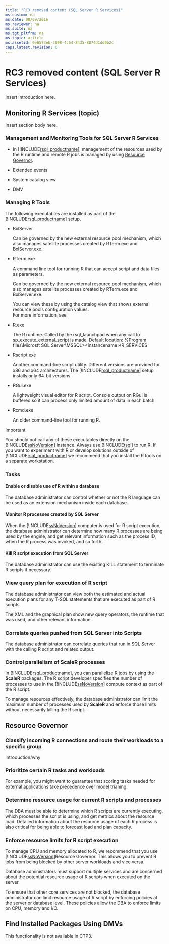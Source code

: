 ```yaml
---
title: "RC3 removed content (SQL Server R Services)"
ms.custom: na
ms.date: 08/09/2016
ms.reviewer: na
ms.suite: na
ms.tgt_pltfrm: na
ms.topic: article
ms.assetid: 0e6573eb-3098-4c54-8435-8074d1dd9b2c
caps.latest.revision: 6
---
```

# RC3 removed content (SQL Server R Services)
Insert introduction here.  
  
## Monitoring R Services (topic)  
 Insert section body here.  
  
### Management and Monitoring Tools for SQL Server R Services  
  
-   In [!INCLUDE[rsql_productname](../../Topics/TopicNameContainA/tokens/rsql_productname_md.md)], management of the resources used by the R runtime and remote R jobs is managed by using [Resource Governor](../../Topics/TopicNameNotContainA/Resource-Governor.md).  
  
-   Extended events  
  
-   System catalog view  
  
-   DMV  
  
### Managing R Tools  
 The following executables are installed as part of the [!INCLUDE[rsql_productname](../../Topics/TopicNameContainA/tokens/rsql_productname_md.md)] setup.  
  
-   BxlServer  
  
     Can be governed by the new external resource pool mechanism, which also manages satellite processes created by RTerm.exe and  BxlServer.exe.  
  
-   RTerm.exe  
  
     A command line tool for running R that can accept script and data files as parameters.  
  
     Can be governed by the new external resource pool mechanism, which also manages satellite processes created by RTerm.exe and  BxlServer.exe.  
  
     You can view these by using the catalog view that shows external resource pools configuration values.  
    For more information, see  
  
-   R.exe  
  
     The R runtime. Called by the rsql_launchpad when any call to sp_execute_external_script is made. Default location: %Program files\Microsft SQL Server\MSSQL><instancename\>\R_SERVICES  
  
-   Rscript.exe  
  
     Another command-line script utility. Different versions are provided for x86 and x64 architectures. The [!INCLUDE[rsql_productname](../../Topics/TopicNameContainA/tokens/rsql_productname_md.md)] setup installs only 64-bit versions.  
  
-   RGui.exe  
  
     A lightweight visual editor for R script. Console output on RGui is buffered so it can process only limited amount of data in each batch.  
  
-   Rcmd.exe  
  
     An older command-line tool for running R.  
  
> [!IMPORTANT]  
>  You should not call any of these executables directly on the [!INCLUDE[ssNoVersion](../../Topics/TopicNameContainA/tokens/ssNoVersion_md.md)] instance. Always use [!INCLUDE[tsql](../../Topics/TopicNameContainA/tokens/tsql_md.md)] to run R. If you want to experiment with R or develop solutions outside of [!INCLUDE[rsql_productname](../../Topics/TopicNameContainA/tokens/rsql_productname_md.md)] we recommend that you install the R tools on a separate workstation.  
  
### Tasks  
  
#### Enable or disable use of R within a database  
 The database administrator can control whether or not the R language can be used as an extension mechanism inside each database.  
  
#### Monitor R processes created by SQL Server  
 When the [!INCLUDE[ssNoVersion](../../Topics/TopicNameContainA/tokens/ssNoVersion_md.md)] computer is used for R script execution, the database administrator can determine how many R processes are being used by the engine, and get relevant information such as the process ID, when the R process was invoked, and so forth.  
  
#### Kill R script execution from SQL Server  
 The database administrator can use the existing KILL statement to terminate R scripts if necessary.  
  
### View query plan for execution of R script  
 The database administrator can view both the estimated and actual execution plans for any T-SQL statements that are executed as part of  R scripts.  
  
 The XML and the graphical plan show new query operators, the runtime that was used, and other relevant information.  
  
### Correlate queries pushed from SQL Server into Scripts  
 The database administrator can correlate queries that run in SQL Server with the calling R script and related output.  
  
### Control parallelism of ScaleR processes  
 In [!INCLUDE[rsql_productname](../../Topics/TopicNameContainA/tokens/rsql_productname_md.md)], you can parallelize R jobs by using the **ScaleR** packages. The R script developer specifies the number of processes to use in the [!INCLUDE[ssNoVersion](../../Topics/TopicNameContainA/tokens/ssNoVersion_md.md)] compute context as part of the R script.  
  
 To manage resources effectively, the database administrator can limit the maximum number of processes used by **ScaleR** and enforce those limits without necessarily killing the R script.  
  
## Resource Governor  
  
### Classify incoming R connections and route their workloads to a specific group  
 introduction/why  
  
### Prioritize certain R tasks and workloads  
 For example, you might want to guarantee that scoring tasks needed for external applications take precedence over model trianing.  
  
### Determine resource usage for current R scripts and processes  
 The DBA must be able to determine which R scripts are currently executing, which processes the script is using, and  get metrics about the resource load. Detailed information about the resource usage of each R process is also critical for being able to forecast load and plan capacity.  
  
### Enforce resource limits for R script execution  
 To manage CPU and memory allocated to R, we recommend that you use [!INCLUDE[ssNoVersion](../../Topics/TopicNameContainA/tokens/ssNoVersion_md.md)]Resource Governor. This allows you to prevent R jobs from being blocked by other server workloads and vice versa.  
  
 Database administrators must support multiple services and are concerned about the potential resource usage of R scripts when executed on the server.  
  
 To ensure that other core services are not blocked, the database administrator can limit resource usage of R script by enforcing policies at the server or database level. These policies allow the DBA to enforce limits on CPU, memory and I/O.  
  
## Find Installed Packages Using DMVs  
 This functionality is not available in CTP3.